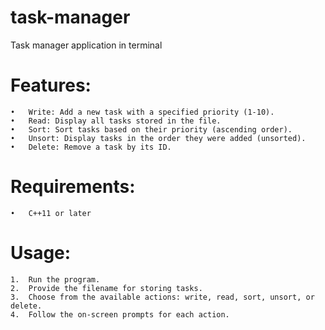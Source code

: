 # task-manager
Task manager application in terminal  

# Features:
	•	Write: Add a new task with a specified priority (1-10).
	•	Read: Display all tasks stored in the file.
	•	Sort: Sort tasks based on their priority (ascending order).
	•	Unsort: Display tasks in the order they were added (unsorted).
	•	Delete: Remove a task by its ID.

# Requirements:
	•	C++11 or later

# Usage:
	1.	Run the program.
	2.	Provide the filename for storing tasks.
	3.	Choose from the available actions: write, read, sort, unsort, or delete.
	4.	Follow the on-screen prompts for each action.
